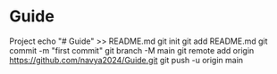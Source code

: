 # Guide
Project
echo "# Guide" >> README.md
git init
git add README.md
git commit -m "first commit"
git branch -M main
git remote add origin https://github.com/navya2024/Guide.git
git push -u origin main

